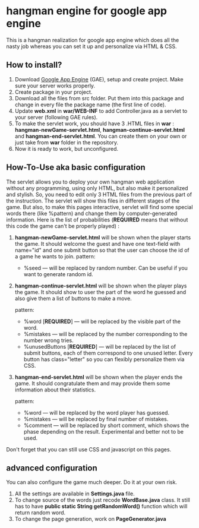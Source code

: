 # hangman engine for google app engine
This is a hangman realization for google app engine which does all the nasty job whereas you can set it up and personalize via HTML & CSS.

## How to install?
1. Download [Google App Engine](https://cloud.google.com/) (GAE), setup and create project. Make sure your server works properly.
2. Create package in your project. 
3. Download all the files from src folder. Put them into this package and change in every file the package name (the first line of code).
4. Update __web.xml__ in __war/WEB-INF__ to add Controller.java as a servlet to your server (following GAE rules).
5. To make the servlet work, you should have 3 .HTML files in __war__ : **hangman-newGame-servlet.html**, **hangman-continue-servlet.html** and **hangman-end-servlet.html**. You can create them on your own or just take from __war__ folder in the repository.
6. Now it is ready to work, but unconfigured. 

## How-To-Use aka basic configuration
The servlet allows you to deploy your own hangman web application without any programming, using only HTML, but also make it  personalized and stylish. So, you need to edit only 3 HTML files from the previous part of the instruction. The servlet will show this files in different stages of the game. But also, to make this pages interactive, servlet will find some special words there (like %pattern) and change them by computer-generated information. Here is the list of probabilities (**REQUIRED** means that without this code the game can't be properly played) :

1. **hangman-newGame-servlet.html** will be shown when the player starts the game. It should welcome the guest and have one text-field with name="id" and one submit button so that the user can choose the id of a game he wants to join.
    pattern:
    * %seed — will be replaced by random number. Can be useful if you want to generate random id.

2. **hangman-continue-servlet.html** will be shown when the player plays the game. It should show to user the part of the word he guessed and also give them a list of buttons to make a move.

    pattern:
    * %word [**REQUIRED**] — will be replaced by the visible part of the word.
    * %mistakes — will be replaced by the number corresponding to the number wrong tries.
    * %unusedButtons [**REQUIRED**] — will be replaced by the list of submit buttons, each of them correspond to one unused letter.     Every   button has class="letter" so you can flexibly personalize them via CSS. 

3. **hangman-end-servlet.html** will be shown when the player ends the game. It should congratulate them and may provide them some information about their statistics.

    pattern:
    * %word — will be replaced by the word player has guessed.
    * %mistakes — will be replaced by final number of mistakes.
    * %comment  — will be replaced by short comment, which shows the phase depending on the result. Experimental and better not to be used.

Don't forget that you can still use CSS and javascript on this pages.

## advanced configuration
You can also configure the game much deeper. Do it at your own risk. 
1) All the settings are available in __Settings.java__ file.
2) To change source of the words just recode __WordBase.java__ class. It still has to have __public static String getRandomWord()__ function which will return random word.
3) To change the page generation, work on __PageGenerator.java__

